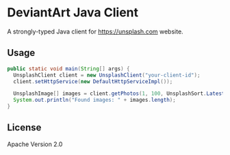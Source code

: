 # DeviantArt Java Client

A strongly-typed Java client for https://unsplash.com website.

## Usage

```java
public static void main(String[] args) {
  UnsplashClient client = new UnsplashClient("your-client-id");
  client.setHttpService(new DefaultHttpServiceImpl());

  UnsplashImage[] images = client.getPhotos(1, 100, UnsplashSort.Latest);
  System.out.println("Found images: " + images.length);
}
```

## License

Apache Version 2.0
